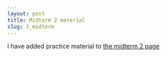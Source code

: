 ```yaml
---
layout: post
title: Midterm 2 material
slug: 1_midterm
---
```


I have added practice material to [the midterm 2 page](/midterm2.html)
